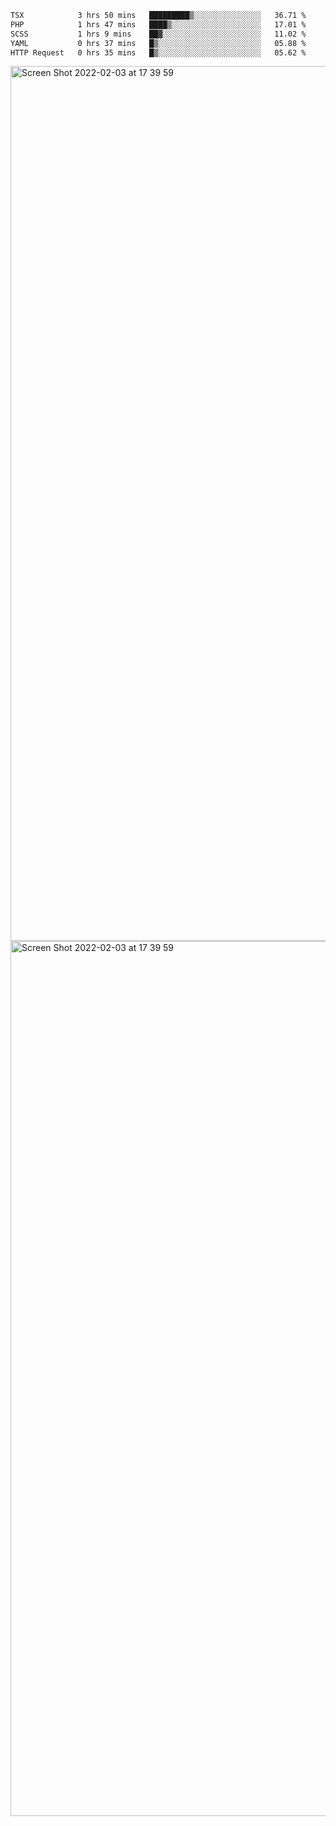 <!--START_SECTION:waka-->

```txt
TSX            3 hrs 50 mins   █████████▒░░░░░░░░░░░░░░░   36.71 %
PHP            1 hrs 47 mins   ████▒░░░░░░░░░░░░░░░░░░░░   17.01 %
SCSS           1 hrs 9 mins    ██▓░░░░░░░░░░░░░░░░░░░░░░   11.02 %
YAML           0 hrs 37 mins   █▒░░░░░░░░░░░░░░░░░░░░░░░   05.88 %
HTTP Request   0 hrs 35 mins   █▒░░░░░░░░░░░░░░░░░░░░░░░   05.62 %
```

<!--END_SECTION:waka-->

<img width="1400" alt="Screen Shot 2022-02-03 at 17 39 59" src="https://user-images.githubusercontent.com/45716542/152387304-f2b60485-53a6-4f4b-a818-5cefb1b0c0ae.png">
<img width="1400" alt="Screen Shot 2022-02-03 at 17 39 59" src="https://user-images.githubusercontent.com/45716542/152387273-ea5cdf21-2a45-44da-8bef-00c1763b1d42.png">
